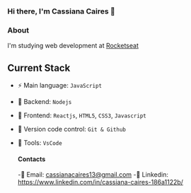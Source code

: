 ### Hi there, I'm Cassiana Caires 👋

### About

I'm studying web development at [Rocketseat](https://app.rocketseat.com.br/home)

## Current Stack

- ⚡ Main language: `JavaScript`
- 📡 Backend: `Nodejs`
- 🎉 Frontend: `Reactjs`, `HTML5`, `CSS3`, `Javascript`
- 🎨 Version code control: `Git & Github`
- 🔨 Tools: `VsCode`

  #### Contacts

  -📧 Email: cassianacaires13@gmail.com
  -👤 Linkedin: https://www.linkedin.com/in/cassiana-caires-186a1122b/

